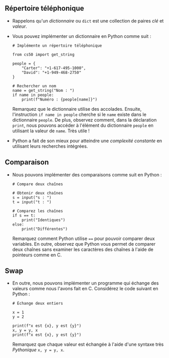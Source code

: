Répertoire téléphonique
-----------------------

*   Rappelons qu'un _dictionnaire_ ou `dict` est une collection de paires _clé_ et _valeur_.
*   Vous pouvez implémenter un dictionnaire en Python comme suit :
    
        # Implémente un répertoire téléphonique
        
        from cs50 import get_string
        
        people = {
            "Carter": "+1-617-495-1000",
            "David": "+1-949-468-2750"
        }
        
        # Rechercher un nom
        name = get_string("Nom : ")
        if name in people:
            print(f"Numéro : {people[name]}")
        
    
    Remarquez que le dictionnaire utilise des accolades. Ensuite, l'instruction `if name in people` cherche si le `name` existe dans le dictionnaire `people`. De plus, observez comment, dans la déclaration `print`, nous pouvons accéder à l'élément du dictionnaire `people` en utilisant la valeur de `name`. Très utile !
    
*   Python a fait de son mieux pour atteindre une _complexité constante_ en utilisant leurs recherches intégrées.

Comparaison
----------

*   Nous pouvons implémenter des comparaisons comme suit en Python :
    
        # Compare deux chaînes
        
        # Obtenir deux chaînes
        s = input("s : ")
        t = input("t : ")
        
        # Comparez les chaînes
        if s == t:
            print("Identiques")
        else:
            print("Différentes")
        
    
    Remarquez comment Python utilise `==` pour pouvoir comparer deux variables. En outre, observez que Python vous permet de comparer deux chaînes sans examiner les caractères des chaînes à l'aide de pointeurs comme en C.
    

Swap
----

*   En outre, nous pouvons implémenter un programme qui échange des valeurs comme nous l'avons fait en C. Considérez le code suivant en Python :
    
        # Échange deux entiers
        
        x = 1
        y = 2
        
        print(f"x est {x}, y est {y}")
        x, y = y, x
        print(f"x est {x}, y est {y}")
        
    
    Remarquez que chaque valeur est échangée à l'aide d'une syntaxe très _Pythonique_ `x, y = y, x`.